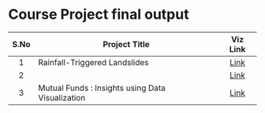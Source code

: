 # Course Project final output 

| S.No  | Project Title | Viz Link |
|:------:|---------------|:-------------------:|
|    1   | Rainfall-Triggered Landslides | [Link](https://drive.google.com/file/d/1q2qoU9f6WYyr7Fmv47B0qZ6ssufcWotP/view?usp=share_link) |
|    2   | | [Link]() |
|    3   | Mutual Funds : Insights using Data Visualization | [Link](https://drive.google.com/file/d/1rGB0EDO8kTRLyB-ERS16MNhl3SKcfs9n/view?usp=sharing) |
